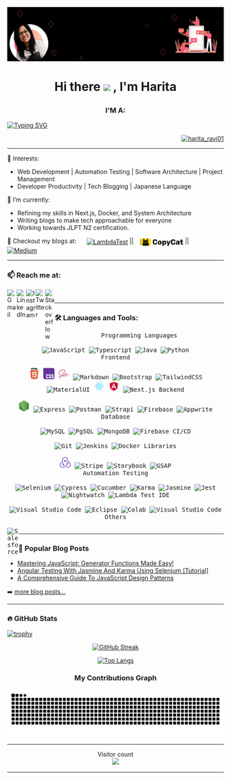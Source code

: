 <img src="https://github.com/harita-gr/harita-gr/blob/515154d4a32744ca34686b29df09093c3200d57c/banner.gif.gif" alt="Harita - Fullstack developer"/>

<h1 align="center">Hi there
  <span style="display: inline-block; margin-bottom: 5px;"><img src="https://media.giphy.com/media/hvRJCLFzcasrR4ia7z/giphy.gif" width="3%" /> </span>
  , I'm Harita
</h1>

<h3 align="center"> I'M A:</h3>

[![Typing SVG](https://readme-typing-svg.demolab.com?font=Fira+Code&size=28&duration=3000&color=238636&center=true&vCenter=true&random=false&width=1000&lines=Fullstack+Developer;Project+Manager;Software+Tester+;Technical+Content+Writer;AI%2FML+Enthusiast)](https://git.io/typing-svg)

<p align="right"> <a href="https://twitter.com/harita_ravi01" target="blank"><img src="https://img.shields.io/twitter/follow/harita_ravi01?logo=twitter&style=for-the-badge" alt="harita_ravi01" /></a> </p>

---
🧠 Interests:  
- Web Development | Automation Testing | Software Architecture | Project Management  
- Developer Productivity | Tech Blogging | Japanese Language

🌱 I’m currently:  
- Refining my skills in Next.js, Docker, and System Architecture  
- Writing blogs to make tech approachable for everyone
- Working towards JLPT N2 certification.

 🔭 Checkout my blogs at: &nbsp;&nbsp;&nbsp;&nbsp;
  [<img align="center" alt="LambdaTest" title="LambdaTest" width="100px" height="20px" src="https://iconape.com/wp-content/png_logo_vector/lambdatest-logo.png"/>](https://www.lambdatest.com/blog/author/haritaravindranath/) || &nbsp;&nbsp;
  [<img align="center" alt="Copycat" width="100px" height="20px" title="Copycat" src="https://github.com/harita-gr/harita-gr/blob/168f0a525b8d93f12f7679e9ae78024994dc641b/6120bd865c8d971592d7d18f_cat-logo_prev_ui.png"/>](https://www.copycat.dev/blog/author/harita/) || &nbsp;&nbsp;
  [<img align="center" alt="Medium" title="Medium" width="100px" height="15px" src="https://upload.vectorlogo.zone/logos/medium/images/77ebde58-1ffc-4da3-8097-ec8efa49c3db.svg"/>](https://medium.com/@haritagr16)

---

### 📫 Reach me at:

[<img align="left" alt="Gmail" width="22px" src="https://www.svgrepo.com/show/349378/gmail.svg"/>](mailto:haritagr16@gmail.com/)
[<img align="left" alt="LinkedIn" width="22px" src="https://www.svgrepo.com/show/157006/linkedin.svg" />](https://www.linkedin.com/in/harita-ravindranath/)
[<img align="left" alt="Instagram" width="22px" src="https://www.svgrepo.com/show/157806/instagram.svg" />](https://www.instagram.com/harrytoboso/)
[<img align="left" alt="Twitter" width="22px" src="https://www.svgrepo.com/show/349537/twitter.svg" />](https://twitter.com/harita_ravi01)
[<img align="left" alt="Stackoverflow" width="22px" src="https://www.svgrepo.com/show/349517/stackoverflow.svg" />](https://stackoverflow.com/users/13745388/harita-ravindranath)

<br />

---

### :hammer_and_wrench: Languages and Tools:

<p align=center>
 <kbd>
   <kbd>Programming Languages</kbd>
   <br><br>
   <img title="JavaScript" alt="JavaScript" width="26px" src="https://www.svgrepo.com/show/303206/javascript-logo.svg" />
   <img title="Typescript" alt="Typescript" width="26px" src="https://www.svgrepo.com/show/303600/typescript-logo.svg" />
   <img title="Java" alt="Java" width="26px" src="https://pics.freeicons.io/uploads/icons/png/378554371540553613-64.png" />
   <img title="Python" alt="Python" width="26px" src="https://cdn.jsdelivr.net/gh/devicons/devicon/icons/python/python-original.svg" />
 </kbd>
  <br>

  <kbd>
   <kbd>Frontend</kbd>
   <br><br>
   <img title="HTML5" alt="HTML5" width="26px" src="https://raw.githubusercontent.com/github/explore/80688e429a7d4ef2fca1e82350fe8e3517d3494d/topics/html/html.png"/>
   <img title="CSS3" alt="CSS3" width="26px" src="https://raw.githubusercontent.com/github/explore/80688e429a7d4ef2fca1e82350fe8e3517d3494d/topics/css/css.png"/>
   <img title="Sass" alt="Sass" width="26px" src="https://raw.githubusercontent.com/github/explore/80688e429a7d4ef2fca1e82350fe8e3517d3494d/topics/sass/sass.png"/>
    <img title="Markdown" alt="Markdown" width="26px" src="https://cdn.jsdelivr.net/gh/devicons/devicon/icons/markdown/markdown-original.svg"/>
   <img title="Bootstrap" alt="Bootstrap" width="26px" src="https://www.svgrepo.com/show/303293/bootstrap-4-logo.svg" />
   <img title="TailwindCSS" alt="TailwindCSS" width="26px" src="https://www.svgrepo.com/show/354431/tailwindcss-icon.svg" />
   <img title="MaterialUI" alt="MaterialUI" width="26px" src="https://www.svgrepo.com/show/354048/material-ui.svg" />
   <img title="React" alt="React" width="26px" src="https://raw.githubusercontent.com/github/explore/80688e429a7d4ef2fca1e82350fe8e3517d3494d/topics/react/react.png" />
   <img title="Angular" alt="Angular" width="26px" src="https://raw.githubusercontent.com/github/explore/80688e429a7d4ef2fca1e82350fe8e3517d3494d/topics/angular/angular.png" />
   <img title="Next.js" alt="Next.js" width="26px" src="https://www.svgrepo.com/show/354113/nextjs-icon.svg" />
 </kbd>

  <kbd>
   <kbd>Backend</kbd>
   <br><br>
   <img title="Node.js" alt="Node.js" width="26px" src="https://raw.githubusercontent.com/github/explore/80688e429a7d4ef2fca1e82350fe8e3517d3494d/topics/nodejs/nodejs.png" />
     <img title="Express" alt="Express" width="26px" src="https://www.vectorlogo.zone/logos/expressjs/expressjs-icon.svg"/>
   <img title="Postman" alt="Postman" width="26px" src="https://www.vectorlogo.zone/logos/getpostman/getpostman-icon.svg" />
   <img title="Strapi" alt="Strapi" width="26px" src="https://www.svgrepo.com/show/354399/strapi-icon.svg" />
   <img title="Firebase" alt="Firebase" width="26px" src="https://www.svgrepo.com/show/373595/firebase.svg" />
   <img title="Appwrite" alt="Appwrite" width="26px" src="https://www.vectorlogo.zone/logos/appwriteio/appwriteio-icon.svg"/>
 </kbd>
   <br>


   <kbd>
   <kbd>Database</kbd>
   <br><br>
   <img title="MySQL" alt="MySQL" width="26px" src="https://pics.freeicons.io/uploads/icons/png/4943187881553750385-64.png" />
   <img title="PgSQL" alt="PgSQL" width="26px" src="https://marketplacedesignoye.s3.ap-south-1.amazonaws.com/postgresql-branding-icon-symbol-logo-vector-.png" />
   <img title="MongoDB" alt="MongoDB" width="26px" src="https://www.svgrepo.com/show/331488/mongodb.svg" />
   <img title="Firebase" alt="Firebase" width="26px" src="https://www.svgrepo.com/show/373595/firebase.svg" />
 </kbd>

  <kbd>
   <kbd>CI/CD</kbd>
   <br><br>
   <img title="Git" alt="Git" width="26px" src="https://www.vectorlogo.zone/logos/git-scm/git-scm-icon.svg"/>
   <img title="Jenkins" alt="Jenkins" width="26px" src="https://www.vectorlogo.zone/logos/jenkins/jenkins-icon.svg" />
   <img title="Docker" alt="Docker" width="26px" src="https://www.vectorlogo.zone/logos/docker/docker-icon.svg" />
 </kbd>

   <kbd>
   <kbd>Libraries</kbd>
   <br><br>
   <img title="Redux" alt="Redux" width="26px" src="https://raw.githubusercontent.com/devicons/devicon/master/icons/redux/redux-original.svg" />
   <img title="Stripe" alt="Stripe" width="26px" src="https://encrypted-tbn0.gstatic.com/images?q=tbn:ANd9GcTsX675RaIlDiVX-sq6caKYdthgagxcvGn88TquUfvua4xgEYj0Xo0ulZJIzts0quwS_N0&usqp=CAU" />
   <img title="Storybook" alt="Storybook" width="26px" src="https://raw.githubusercontent.com/gilbarbara/logos/92bb74e98bca1ea1ad794442676ebc4e75038adc/logos/storybook-icon.svg" />
  <img title="GSAP" alt="GSAP" width="26px" src="https://cdn.worldvectorlogo.com/logos/gsap-greensock.svg" />
 </kbd>
   <br>

  <kbd>
   <kbd>Automation Testing</kbd>
   <br><br>
   <img title="Selenium" alt="Selenium" width="26px" src="https://pics.freeicons.io/uploads/icons/png/15484977381551942825-64.png" />
    <img title="Cypress" alt="Cypress" width="26px" src="https://www.svgrepo.com/show/439131/cypress.svg" /> 
   <img title="Cucumber" alt="Cucumber" width="26px" src="https://www.svgrepo.com/show/373538/cucumber.svg" />
   <img title="Karma" alt="Karma" width="26px" src="https://www.svgrepo.com/show/373723/karma.svg" />
   <img title="Jasmine" alt="Jasmine" width="26px" src="https://www.svgrepo.com/show/353922/jasmine.svg" /> 
   <img title="Jest" alt="Jest" width="26px" src="https://www.svgrepo.com/show/373700/jest.svg" />
   <img title="Nightwatch" alt="Nightwatch" width="26px" src="https://nightwatchjs.org/img/logo-nightwatch.png" />
   <img title="Lambda Test" alt="Lambda Test" width="26px" src="https://www.lambdatest.com/logo.png" />
 </kbd>

   <kbd>
   <kbd>IDE</kbd>
   <br><br>
   <img title="Visual Studio Code" alt="Visual Studio Code" width="26px" src="https://www.svgrepo.com/show/354522/visual-studio-code.svg" />
   <img title="Eclipse" alt="Eclipse" width="26px" src="https://www.svgrepo.com/show/353685/eclipse-icon.svg" /> 
   <img title="Colab" alt="Colab" width="26px" src="https://avatars.githubusercontent.com/u/33467679?s=280&v=4" />
   <img title="IntelliJ" alt="Visual Studio Code" width="26px" src="https://www.helenjoscott.com/wp-content/uploads/2020/09/1200px-IntelliJ_IDEA_Logo.png" />
 </kbd>

  <kbd>
   <kbd>Others</kbd>
   <br><br>
    <img align="left" title="Salesforce" alt="Salesforce" width="26px" src="https://www.svgrepo.com/show/354306/salesforce.svg" />
 </kbd>
 
</p>

---

### 📕 Popular Blog Posts

- [Mastering JavaScript: Generator Functions Made Easy!](https://medium.com/@haritagr16/mastering-javascript-generator-functions-made-easy-79f6d7c0400d)
- [Angular Testing With Jasmine And Karma Using Selenium [Tutorial]](https://www.lambdatest.com/blog/angular-testing-with-jasmine-and-karma/)
- [A Comprehensive Guide To JavaScript Design Patterns](https://www.lambdatest.com/blog/comprehensive-guide-to-javascript-design-patterns/)

➡️ [more blog posts...](https://www.lambdatest.com/blog/author/haritaravindranath/)

---

### :fire: GitHub Stats


[![trophy](https://github-profile-trophy.vercel.app/?username=harita-gr&theme=monokai)](https://github.com/ryo-ma/github-profile-trophy)

<div align=center>
  
[![GitHub Streak](http://github-readme-streak-stats.herokuapp.com?user=harita-gr&theme=dark&background=000000)](https://git.io/streak-stats)

[![Top Langs](https://github-readme-stats.vercel.app/api/top-langs/?username=harita-gr&layout=compact&theme=vision-friendly-dark)](https://github.com/anuraghazra/github-readme-stats)

</p>

### My Contributions Graph
<p align="center"> 
  <picture>
    <source media="(prefers-color-scheme: dark)" srcset="https://raw.githubusercontent.com/harita-gr/harita-gr/71a7ac69a2b5822bc2a15887d1248d59830fa40d/github-contribution-grid-snake-dark.svg" />
    <source media="(prefers-color-scheme: light)" srcset="https://raw.githubusercontent.com/harita-gr/harita-gr/71a7ac69a2b5822bc2a15887d1248d59830fa40d/github-contribution-grid-snake.svg" />
    <img alt="github-snake" src="https://raw.githubusercontent.com/harita-gr/harita-gr/71a7ac69a2b5822bc2a15887d1248d59830fa40d/github-contribution-grid-snake-dark.svg" />
  </picture>
</p>

---

<p align="center"> 
  Visitor count<br>
  <img src="https://profile-counter.glitch.me/harita-gr/count.svg" />
</p>

---
